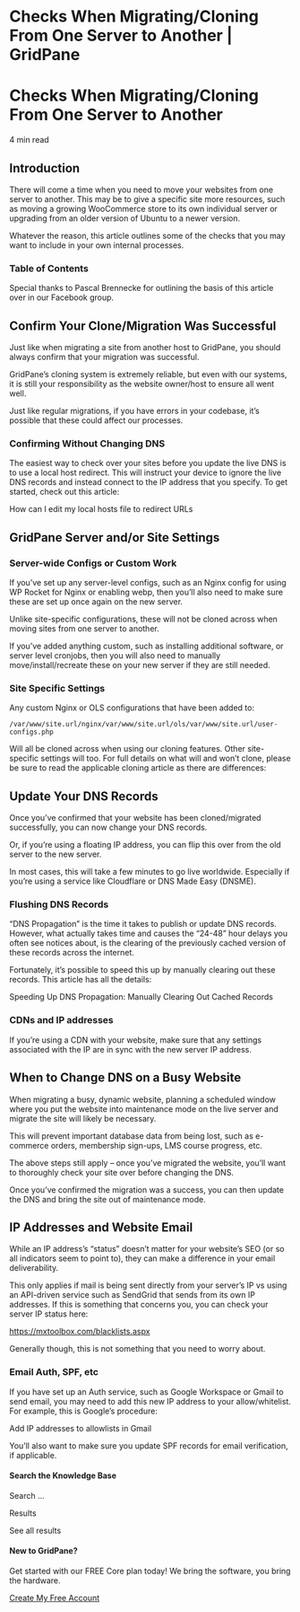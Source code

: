 # Checks When Migrating/Cloning From One Server to Another | GridPane

# Checks When Migrating/Cloning From One Server to Another

 

4 min read 

## Introduction

There will come a time when you need to move your websites from one server to another. This may be to give a specific site more resources, such as moving a growing WooCommerce store to its own individual server or upgrading from an older version of Ubuntu to a newer version.

Whatever the reason, this article outlines some of the checks that you may want to include in your own internal processes.

### Table of Contents

Special thanks to Pascal Brennecke for outlining the basis of this article over in our Facebook group.

 

## Confirm Your Clone/Migration Was Successful

Just like when migrating a site from another host to GridPane, you should always confirm that your migration was successful.

GridPane’s cloning system is extremely reliable, but even with our systems, it is still your responsibility as the website owner/host to ensure all went well.

Just like regular migrations, if you have errors in your codebase, it’s possible that these could affect our processes.

### Confirming Without Changing DNS

The easiest way to check over your sites before you update the live DNS is to use a local host redirect. This will instruct your device to ignore the live DNS records and instead connect to the IP address that you specify. To get started, check out this article:

How can I edit my local hosts file to redirect URLs

 

## GridPane Server and/or Site Settings

### Server-wide Configs or Custom Work

If you’ve set up any server-level configs, such as an Nginx config for using WP Rocket for Nginx or enabling webp, then you’ll also need to make sure these are set up once again on the new server.

Unlike site-specific configurations, these will not be cloned across when moving sites from one server to another.

If you’ve added anything custom, such as installing additional software, or server level cronjobs, then you will also need to manually move/install/recreate these on your new server if they are still needed.

### Site Specific Settings

Any custom Nginx or OLS configurations that have been added to:

```
/var/www/site.url/nginx/var/www/site.url/ols/var/www/site.url/user-configs.php
```

Will all be cloned across when using our cloning features. Other site-specific settings will too. For full details on what will and won’t clone, please be sure to read the applicable cloning article as there are differences:

 

## Update Your DNS Records

Once you’ve confirmed that your website has been cloned/migrated successfully, you can now change your DNS records.

Or, if you’re using a floating IP address, you can flip this over from the old server to the new server.

In most cases, this will take a few minutes to go live worldwide. Especially if you’re using a service like Cloudflare or DNS Made Easy (DNSME).

### Flushing DNS Records

“DNS Propagation” is the time it takes to publish or update DNS records. However, what actually takes time and causes the “24-48” hour delays you often see notices about, is the clearing of the previously cached version of these records across the internet.

Fortunately, it’s possible to speed this up by manually clearing out these records. This article has all the details:

Speeding Up DNS Propagation: Manually Clearing Out Cached Records

### CDNs and IP addresses

If you’re using a CDN with your website, make sure that any settings associated with the IP are in sync with the new server IP address.

 

## When to Change DNS on a Busy Website

When migrating a busy, dynamic website, planning a scheduled window where you put the website into maintenance mode on the live server and migrate the site will likely be necessary.

This will prevent important database data from being lost, such as e-commerce orders, membership sign-ups, LMS course progress, etc.

The above steps still apply – once you’ve migrated the website, you’ll want to thoroughly check your site over before changing the DNS.

Once you’ve confirmed the migration was a success, you can then update the DNS and bring the site out of maintenance mode.

 

## IP Addresses and Website Email

While an IP address’s “status” doesn’t matter for your website’s SEO (or so all indicators seem to point to), they can make a difference in your email deliverability.

This only applies if mail is being sent directly from your server’s IP vs using an API-driven service such as SendGrid that sends from its own IP addresses. If this is something that concerns you, you can check your server IP status here:

https://mxtoolbox.com/blacklists.aspx

Generally though, this is not something that you need to worry about.

### Email Auth, SPF, etc

If you have set up an Auth service, such as Google Workspace or Gmail to send email, you may need to add this new IP address to your allow/whitelist. For example, this is Google’s procedure:

Add IP addresses to allowlists in Gmail

You’ll also want to make sure you update SPF records for email verification, if applicable.

 

 

#### Search the Knowledge Base

Search ...

 Results

See all results

#### New to GridPane?

Get started with our FREE Core plan today! We bring the software, you bring the hardware.

[Create My Free Account](https://gridpane.com/checkout/?plan=core)

